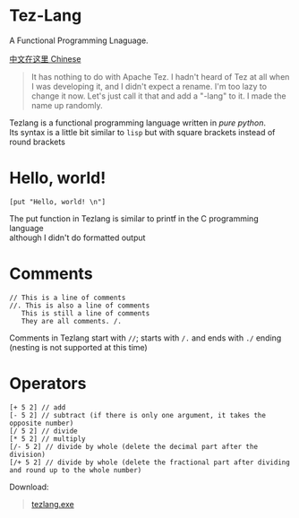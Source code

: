 # Tez-Lang
A Functional Programming Lnaguage.

[中文在这里 Chinese](./看我.md)

> It has nothing to do with Apache Tez. I hadn't heard of Tez at all when I was developing it, and I didn't expect a rename. I'm too lazy to change it now. Let's just call it that and add a "-lang" to it. I made the name up randomly.

Tezlang is a functional programming language written in *pure python*.  
Its syntax is a little bit similar to `lisp` but with square brackets instead of round brackets

# Hello, world!
```
[put "Hello, world! \n"]
```
The put function in Tezlang is similar to printf in the C programming language  
although I didn't do formatted output

# Comments
```
// This is a line of comments
//. This is also a line of comments
   This is still a line of comments
   They are all comments. /.
```
Comments in Tezlang start with `//`; starts with `/.` and ends with `./` ending (nesting is not supported at this time)

# Operators
```
[+ 5 2] // add
[- 5 2] // subtract (if there is only one argument, it takes the opposite number)
[/ 5 2] // divide
[* 5 2] // multiply
[/- 5 2] // divide by whole (delete the decimal part after the division)
[/+ 5 2] // divide by whole (delete the fractional part after dividing and round up to the whole number)
```


Download:
> [tezlang.exe](./dist/tezlang.exe)
